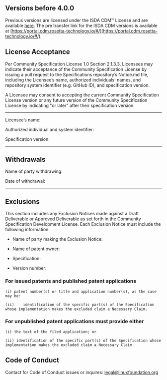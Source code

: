 ## Versions before 4.0.0

Previous versions are licensed under the ISDA CDM™ License and are available [here](https://github.com/REGnosys/rosetta-cdm/tree/3.0.0/cdm-distribution/src/main/resources/distribution). The pre transfer link for the ISDA CDM versions is available at [https://portal.cdm.rosetta-technology.io/#/](https://portal.cdm.rosetta-technology.io/#/).

## License Acceptance

Per Community Specification License 1.0 Section 2.1.3.3, Licensees may indicate their acceptance of the Community Specification License by issuing a pull request to the Specifications repository’s Notice.md file, including the Licensee’s name, authorized individuals' names, and repository system identifier (e.g. GitHub ID), and specification version.

A Licensee may consent to accepting the current Community Specification License version or any future version of the Community Specification License by indicating "or later" after their specification version.

---------------------------------------------------------------------------------

Licensee’s name: 

Authorized individual and system identifier:

Specification version:

---------------------------------------------------------------------------------

## Withdrawals

Name of party withdrawing:

Date of withdrawal:   

---------------------------------------------------------------------------------

## Exclusions

This section includes any Exclusion Notices made against a Draft Deliverable or Approved Deliverable as set forth in the Community Specification Development License.  Each Exclusion Notice must include the following information:

-	Name of party making the Exclusion Notice:

-	Name of patent owner:

-	Specification:

-	Version number:

### For issued patents and published patent applications

	(i)	patent number(s) or title and application number(s), as the case may be:

	(ii)	identification of the specific part(s) of the Specification whose implementation makes the excluded claim a Necessary Claim.

### For unpublished patent applications must provide either

	(i) the text of the filed application; or

	(ii) identification of the specific part(s) of the Specification whose implementation makes the excluded claim a Necessary Claim.

## Code of Conduct

Contact for Code of Conduct issues or inquires: [legal@linuxfoundation.org](mailto:legal@linuxfoundation.org)